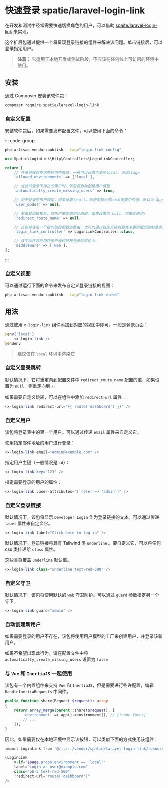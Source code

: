 # 快速登录 spatie/laravel-login-link

在开发和测试中经常需要快速切换角色的用户，可以借助 [spaite/laravel-login-link](https://github.com/spatie/laravel-login-link) 来实现。

这个扩展包通过提供一个将呈现登录链接的组件来解决该问题。单击链接后，可以登录指定用户。

> **注意：** 它适用于本地开发或测试阶段，不应该在任何线上可访问的环境中使用。

## 安装

通过 Composer 安装该软件包：

```bash
composer require spatie/laravel-login-link
```

### 自定义配置

安装软件包后，如果需要发布配置文件，可以使用下面的命令：

::: code-group

```bash [发布命令]
php artisan vendor:publish --tag="login-link-config"
```

```php [配置文件 login-link.php]
use Spatie\LoginLink\Http\Controllers\LoginLinkController;

return [
    // 登录链接仅在这些环境中有效，一般可以设置为本地local、测试stage
    'allowed_environments' => ['local'],

    // 当尝试登录不存在的用户时，该包将自动创建用户模型
    'automatically_create_missing_users' => true,

    // 用于登录的用户模型，如果设置为null，则使用默认的auth配置中的值，默认为 App\Models\User
    'user_model' => null,

    // 单击登录链接后，将用户重定向到此路由。如果设置为 null，将重定向到/
    'redirect_route_name' => null,

    // 该包将注册一个指向该控制器的路由，也可以通过自定义控制器类来更精细的控制登录逻辑
    'login_link_controller' => LoginLinkController::class,

    // 该中间件将应用在用户通过链接登录的路由上。
    'middleware' => ['web'],
];
```

:::

### 自定义视图

可以通过运行下面的命令来发布自定义登录链接的视图：

```bash
php artisan vendor:publish --tag="login-link-views"
```

## 用法

通过使用 `x-login-link` 组件添加到对应的视图中即可，一般是登录页面：

```php
@env('local')
    <x-login-link />
@endenv
```

> 建议仅在 `local` 环境中渲染它

### 自定义登录跳转

默认情况下，它将重定向到配置文件中 `redirect_route_name` 配置的值，如果设置为 `null`，则重定向到 `/`。

如果需要自定义跳转，可以在组件中添加 `redirect-url` 属性：

```php
<x-login-link redirect-url="{{ route('dashboard') }}" />
```

### 自定义用户

该包将登录表中的第一个用户。可以通过传递 `email` 属性来自定义它。

使用指定邮件地址的用户进行登录：

```php
<x-login-link email="admin@example.com" />
```

指定用户主键（一般情况是 `id`）：

```php
<x-login-link key="123" />
```

指定需要登录的用户的属性：

```php
<x-login-link :user-attributes="['role' => 'admin']" />
```

### 自定义登录链接

默认情况下，该包将显示 `Developer Login` 作为登录链接的文本。可以通过传递 `label` 属性来自定义它。

```php
<x-login-link label="Click here to log in" />
```

默认情况下，登录链接将具有 Tailwind 类 `underline` 。要自定义它，可以将任何 css 类传递给 `class` 属性。

这些类将覆盖 `underline` 默认值。

```php
<x-login-link class="underline text-red-500" />
```

### 自定义守卫

默认情况下，该包将使用默认的 `web` 守卫防护。可以通过 `guard` 参数指定另一个守卫。

```php
<x-login-link guard="admin" />
```

### 自动创建新用户

如果需要登录的用户不存在，该包将使用用户模型的工厂来创建用户，并登录该新用户。

如果不希望出现此行为，请在配置文件中将 `automatically_create_missing_users` 设置为 `false`

### 与 `Vue` 和 `InertiaJS` 一起使用

该包有一个内置组件来支持 `Vue` 和 `InertiaJS`，但是需要进行些许配置，编辑 `HandleInertiaRequests` 中间件。

```php
public function share(Request $request): array
{
    return array_merge(parent::share($request), [
        'environment' => app()->environment(), // [!code focus]
        // ...
    ]);
}
```

因此，如果需要仅在本地环境中显示该按钮，可以类似下面的方式使用该组件：

```php
import LoginLink from '@/../../vendor/spatie/laravel-login-link/resources/js/login-link.vue';

<LoginLink 
    v-if="$page.props.environment == 'local'" 
    label="Login as user@example.com"
    class="pb-3 text-red-500"
    :redirect-url="route('dashboard')"
/>
```
